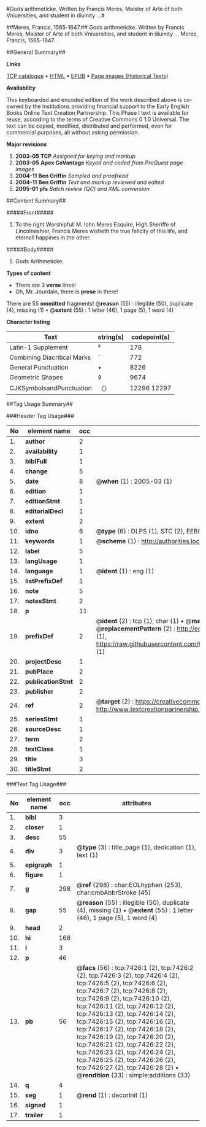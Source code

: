 #Gods arithmeticke. Written by Francis Meres, Maister of Arte of both Vniuersities, and student in diuinity  ...#

##Meres, Francis, 1565-1647.##
Gods arithmeticke. Written by Francis Meres, Maister of Arte of both Vniuersities, and student in diuinity  ...
Meres, Francis, 1565-1647.

##General Summary##

**Links**

[TCP catalogue](http://www.ota.ox.ac.uk/tcp/)  • 
[HTML](http://tei.it.ox.ac.uk/tcp/Texts-HTML/free/A07/A07447.html)  • 
[EPUB](http://tei.it.ox.ac.uk/tcp/Texts-EPUB/free/A07/A07447.epub) • 
[Page images (Historical Texts)](https://data.historicaltexts.jisc.ac.uk/view?pubId=eebo-99842743e&pageId=eebo-99842743e-7426-1)

**Availability**

This keyboarded and encoded edition of the
	       work described above is co-owned by the institutions
	       providing financial support to the Early English Books
	       Online Text Creation Partnership. This Phase I text is
	       available for reuse, according to the terms of Creative
	       Commons 0 1.0 Universal. The text can be copied,
	       modified, distributed and performed, even for
	       commercial purposes, all without asking permission.

**Major revisions**

1. __2003-05__ __TCP__ *Assigned for keying and markup*
1. __2003-05__ __Apex CoVantage__ *Keyed and coded from ProQuest page images*
1. __2004-11__ __Ben Griffin__ *Sampled and proofread*
1. __2004-11__ __Ben Griffin__ *Text and markup reviewed and edited*
1. __2005-01__ __pfs__ *Batch review (QC) and XML conversion*

##Content Summary##

#####Front#####

1. To the right Worshipfull M. Iohn Meres Esquire, High Sheriffe of Lincolneshier, Francis Meres wisheth the true felicity of this life, and eternall happines in the other.

#####Body#####

1. Gods Arithmeticke.

**Types of content**

  * There are 3 **verse** lines!
  * Oh, Mr. Jourdain, there is **prose** in there!

There are 55 **ommitted** fragments! 
 @__reason__ (55) : illegible (50), duplicate (4), missing (1)  •  @__extent__ (55) : 1 letter (46), 1 page (5), 1 word (4)

**Character listing**


|Text|string(s)|codepoint(s)|
|---|---|---|
|Latin-1 Supplement|²|178|
|Combining             Diacritical Marks|̄|772|
|General Punctuation|•|8226|
|Geometric Shapes|◊|9674|
|CJKSymbolsandPunctuation|〈〉|12296 12297|

##Tag Usage Summary##

###Header Tag Usage###

|No|element name|occ|attributes|
|---|---|---|---|
|1.|__author__|2||
|2.|__availability__|1||
|3.|__biblFull__|1||
|4.|__change__|5||
|5.|__date__|8| @__when__ (1) : 2005-03 (1)|
|6.|__edition__|1||
|7.|__editionStmt__|1||
|8.|__editorialDecl__|1||
|9.|__extent__|2||
|10.|__idno__|6| @__type__ (6) : DLPS (1), STC (2), EEBO-CITATION (1), PROQUEST (1), VID (1)|
|11.|__keywords__|1| @__scheme__ (1) : http://authorities.loc.gov/ (1)|
|12.|__label__|5||
|13.|__langUsage__|1||
|14.|__language__|1| @__ident__ (1) : eng (1)|
|15.|__listPrefixDef__|1||
|16.|__note__|5||
|17.|__notesStmt__|2||
|18.|__p__|11||
|19.|__prefixDef__|2| @__ident__ (2) : tcp (1), char (1)  •  @__matchPattern__ (2) : ([0-9\-]+):([0-9IVX]+) (1), (.+) (1)  •  @__replacementPattern__ (2) : http://eebo.chadwyck.com/downloadtiff?vid=$1&page=$2 (1), https://raw.githubusercontent.com/textcreationpartnership/Texts/master/tcpchars.xml#$1 (1)|
|20.|__projectDesc__|1||
|21.|__pubPlace__|2||
|22.|__publicationStmt__|2||
|23.|__publisher__|2||
|24.|__ref__|2| @__target__ (2) : https://creativecommons.org/publicdomain/zero/1.0/ (1), http://www.textcreationpartnership.org/docs/. (1)|
|25.|__seriesStmt__|1||
|26.|__sourceDesc__|1||
|27.|__term__|2||
|28.|__textClass__|1||
|29.|__title__|3||
|30.|__titleStmt__|2||


###Text Tag Usage###

|No|element name|occ|attributes|
|---|---|---|---|
|1.|__bibl__|3||
|2.|__closer__|1||
|3.|__desc__|55||
|4.|__div__|3| @__type__ (3) : title_page (1), dedication (1), text (1)|
|5.|__epigraph__|1||
|6.|__figure__|1||
|7.|__g__|298| @__ref__ (298) : char:EOLhyphen (253), char:cmbAbbrStroke (45)|
|8.|__gap__|55| @__reason__ (55) : illegible (50), duplicate (4), missing (1)  •  @__extent__ (55) : 1 letter (46), 1 page (5), 1 word (4)|
|9.|__head__|2||
|10.|__hi__|168||
|11.|__l__|3||
|12.|__p__|46||
|13.|__pb__|56| @__facs__ (56) : tcp:7426:1 (2), tcp:7426:2 (2), tcp:7426:3 (2), tcp:7426:4 (2), tcp:7426:5 (2), tcp:7426:6 (2), tcp:7426:7 (2), tcp:7426:8 (2), tcp:7426:9 (2), tcp:7426:10 (2), tcp:7426:11 (2), tcp:7426:12 (2), tcp:7426:13 (2), tcp:7426:14 (2), tcp:7426:15 (2), tcp:7426:16 (2), tcp:7426:17 (2), tcp:7426:18 (2), tcp:7426:19 (2), tcp:7426:20 (2), tcp:7426:21 (2), tcp:7426:22 (2), tcp:7426:23 (2), tcp:7426:24 (2), tcp:7426:25 (2), tcp:7426:26 (2), tcp:7426:27 (2), tcp:7426:28 (2)  •  @__rendition__ (33) : simple:additions (33)|
|14.|__q__|4||
|15.|__seg__|1| @__rend__ (1) : decorInit (1)|
|16.|__signed__|1||
|17.|__trailer__|1||
